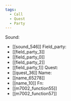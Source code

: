 ```yaml
---
tags:
  - Call
  - Quest
  - Party
---
```

Sound:
- [[sound_546]]
Field_party:
- [[field_party_3]]
- [[field_party_0]]
- [[field_party_2]]
- [[field_party_1]]
Quest:
- [[quest_36]]
Name:
- [[name_65278]]
- [[name_10]]
Fn:
- [[m7002_function55]]
- [[m7002_function57]]
